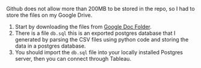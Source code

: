 Github does not allow more than 200MB to be stored in the repo, so I had to store the files on my Google Drive.

1. Start by downloading the files from [Google Doc Folder](https://drive.google.com/drive/folders/1BmZGdt0cvE7mqM1Qky0Y0aCEEwDMECor?usp=sharing).
2. There is a file `db.sql` this is an exported postgres database that I generated by parsing the CSV files using python code and storing the data in a postgres database.
3. You should import the `db.sql` file into your locally installed Postgres server, then you can connect through Tableau.

